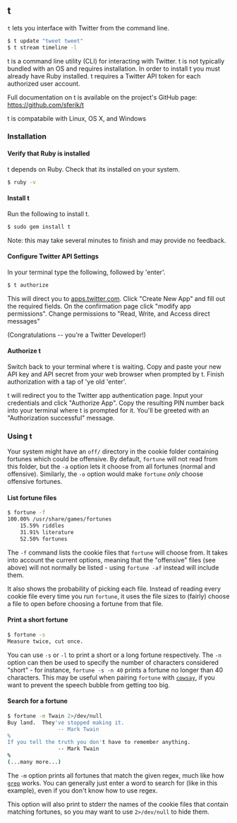 ---
---

t
-------

`t` lets you interface with Twitter from the command line.

~~~ bash
$ t update "tweet tweet"
$ t stream timeline -l
~~~

<!--more-->

t is a command line utility (CLI) for interacting with Twitter.
t is not typically bundled with an OS and requires installation. In order to install t you must already have Ruby installed. t requires a Twitter API token for each authorized user account.

Full documentation on t is available on the project's GitHub page: <a href="https://github.com/sferik/t">https://github.com/sferik/t</a>

t is compatabile with Linux, OS X, and Windows

### Installation

#### Verify that Ruby is installed
t depends on Ruby. Check that its installed on your system.

~~~ bash
$ ruby -v
~~~

#### Install t
Run the following to install t.

~~~ bash
$ sudo gem install t
~~~

Note: this may take several minutes to finish and may provide no feedback.

#### Configure Twitter API Settings
In your terminal type the following, followed by 'enter'.

~~~ bash
$ t authorize
~~~

This will direct you to <a href="https://apps.twitter.com">apps.twitter.com</a>. Click "Create New App" and fill out the required fields. On the confirmation page click "modify app permissions". Change permissions to "Read, Write, and Access direct messages"

(Congratulations -- you're a Twitter Developer!)

#### Authorize t
Switch back to your terminal where t is waiting. Copy and paste your new API key and API secret from your web browser when prompted by t. Finish authorization with a tap of 'ye old 'enter'.

t will redirect you to the Twitter app authentication page. Input your credentials and click "Authorize App". Copy the resulting PIN number back into your terminal where t is prompted for it. You'll be greeted with an "Authorization successful" message.

### Using t





Your system might have an `off/` directory in the cookie folder containing fortunes which could be offensive. By default, `fortune` will not read from this folder, but the `-a` option lets it choose from all fortunes (normal and offensive). Similarly, the `-o` option would make `fortune` *only* choose offensive fortunes.

#### List fortune files

~~~ bash
$ fortune -f
100.00% /usr/share/games/fortunes
    15.59% riddles
    31.91% literature
    52.50% fortunes
~~~

The `-f` command lists the cookie files that `fortune` will choose from. It takes into account the current options, meaning that the "offensive" files (see above) will not normally be listed - using `fortune -af` instead will include them.

It also shows the probability of picking each file. Instead of reading every cookie file every time you run `fortune`, it uses the file sizes to (fairly) choose a file to open before choosing a fortune from that file.

#### Print a short fortune

~~~ bash
$ fortune -s
Measure twice, cut once.
~~~

You can use `-s` or `-l` to print a short or a long fortune respectively. The `-n` option can then be used to specify the number of characters considered "short" - for instance, `fortune -s -n 40` prints a fortune no longer than 40 characters. This may be useful when pairing `fortune` with [`cowsay`](cowsay.html), if you want to prevent the speech bubble from getting too big.

#### Search for a fortune

~~~ bash
$ fortune -m Twain 2>/dev/null
Buy land.  They've stopped making it.
                -- Mark Twain
%
If you tell the truth you don't have to remember anything.
                -- Mark Twain
%
(...many more...)
~~~

The `-m` option prints all fortunes that match the given regex, much like how [`grep`](../tools/grep.html) works. You can generally just enter a word to search for (like in this example), even if you don't know how to use regex.

This option will also print to stderr the names of the cookie files that contain matching fortunes, so you may want to use `2>/dev/null` to hide them.
